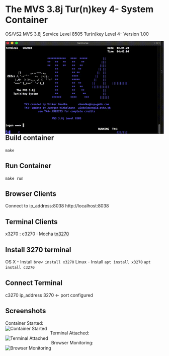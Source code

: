 # The MVS 3.8j Tur(n)key 4- System Container

OS/VS2 MVS 3.8j Service Level 8505 Tur(n)key Level 4- Version 1.00

<img src="/img/terminal.gif"
     alt="Terminal"
     style="float: left; margin-right: 10px;" />

## Build container
```make```

## Run Container
```make run```

## Browser Clients

Connect to ip_address:8038
http://localhost:8038

## Terminal Clients

x3270 : c3270 : Mocha [tn3270](https://apps.apple.com/us/app/mocha-tn3270-lite/id871706308?mt=12)

## Install 3270 terminal

OS X - Install
    ```brew install x3270```
Linux - Install
    ```apt install x3270```
    ```apt install c3270```

## Connect Terminal

c3270 ip_address 3270 <- port configured

## Screenshots

Container Started:<br>
<img src="/img/tk4-01.png"
     alt="Container Started"
     style="float: left; margin-right: 10px;" />

Terminal Attached:<br>
<img src="/img/tk4-02.png"
     alt="Terminal Attached"
     style="float: left; margin-right: 10px;" />

Browser Monitoring:<br>
<img src="/img/tk4-03.png"
     alt="Browser Monitoring"
     style="float: left; margin-right: 10px;" />
